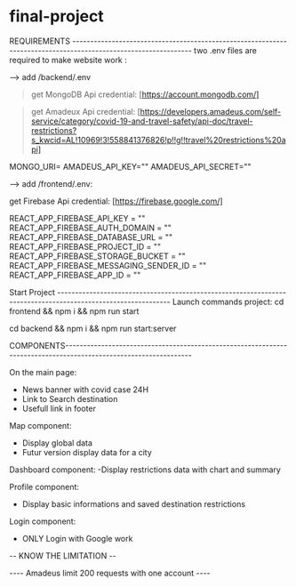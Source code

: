 # final-project


REQUIREMENTS ---------------------------------------------------------------------------------------------------------------
two .env files are required to make website work :



--> add /backend/.env
> get MongoDB Api credential: [https://account.mongodb.com/]

> get Amadeux Api credential: [https://developers.amadeus.com/self-service/category/covid-19-and-travel-safety/api-doc/travel-restrictions?s_kwcid=AL!10969!3!558841376826!p!!g!!travel%20restrictions%20api]
 
 
  MONGO_URI= 
  AMADEUS_API_KEY=""
  AMADEUS_API_SECRET=""

--> add /frontend/.env:

get Firebase Api credential: [https://firebase.google.com/]

REACT_APP_FIREBASE_API_KEY = ""
REACT_APP_FIREBASE_AUTH_DOMAIN = ""
REACT_APP_FIREBASE_DATABASE_URL = ""
REACT_APP_FIREBASE_PROJECT_ID = ""
REACT_APP_FIREBASE_STORAGE_BUCKET = ""
REACT_APP_FIREBASE_MESSAGING_SENDER_ID = ""
REACT_APP_FIREBASE_APP_ID = ""

Start Project -------------------------------------------------------------------------------------------------------------
Launch commands project:
cd frontend && npm i && npm run start

cd backend && npm i && npm run start:server


COMPONENTS-----------------------------------------------------------------------------------------------------------------

On the main page: 

  - News banner with covid case 24H
  - Link to Search destination
  - Usefull link in footer

Map component: 
  - Display global data
  - Futur version display data for a city
  
Dashboard component:
  -Display restrictions data with chart and summary
  
Profile component:
  - Display basic informations and saved destination restrictions
  
Login component:
  - ONLY Login with Google work
  
  
  
-- KNOW THE LIMITATION --
  
  ---- Amadeus limit 200 requests with one account ----
  
  








